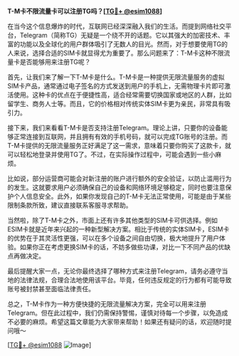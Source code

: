 **T-M卡不限流量卡可以注册TG吗？[[TG💪+ @esim1088](https://t.me/s/esim1088)]**

在当今这个信息爆炸的时代，互联网已经深深融入我们的生活。而提到网络社交平台，Telegram（简称TG）无疑是一个绕不开的话题。它以其强大的加密技术、丰富的功能以及全球化的用户群体吸引了无数人的目光。然而，对于想要使用TG的人来说，选择合适的SIM卡就显得尤为重要了。那么问题来了：T-M卡这种不限流量卡是否能够用来注册TG呢？

首先，让我们来了解一下T-M卡是什么。T-M卡是一种提供无限流量服务的虚拟SIM卡产品，通常通过电子签名的方式发送到用户的手机上，无需物理卡片即可激活使用。这种卡的优点在于便捷性高，适合经常需要切换国家或地区的人群，比如留学生、商务人士等。而且，它的价格相对传统实体SIM卡更为亲民，非常具有吸引力。

接下来，我们来看看T-M卡是否支持注册Telegram。理论上讲，只要你的设备能够正常连接到互联网，并且拥有有效的手机号码，就可以完成TG账号的注册。而T-M卡提供的无限流量服务正好满足了这一需求，意味着只要你购买了这款卡，就可以轻松地登录并使用TG了。不过，在实际操作过程中，可能会遇到一些小麻烦。

比如说，部分运营商可能会对新注册的账户进行额外的安全验证，以防止滥用行为的发生。这就要求用户必须确保自己的设备和网络环境足够稳定，同时也要注意保护个人信息安全。此外，如果你发现自己的T-M卡无法正常使用，可能是由于某些限制条款所致，建议直接联系客服寻求帮助。

当然啦，除了T-M卡之外，市面上还有许多其他类型的SIM卡可供选择。例如ESIM卡就是近年来兴起的一种新型解决方案。相比于传统的实体SIM卡，ESIM卡的优势在于其灵活性更强，可以在多个设备之间自由切换，极大地提升了用户体验。如果你正在考虑更换SIM卡的话，不妨多做些功课，对比一下不同产品的优缺点再做决定。

最后提醒大家一点，无论你最终选择了哪种方式来注册Telegram，请务必遵守当地的法律法规，合理合法地使用该平台。毕竟，任何违反规定的行为都有可能导致账号被封禁甚至面临法律责任。

总之，T-M卡作为一种方便快捷的无限流量解决方案，完全可以用来注册Telegram。但在此过程中，我们仍需保持警惕，谨慎对待每一个步骤，以免造成不必要的麻烦。希望这篇文章能为大家带来帮助！如果还有疑问的话，欢迎随时提问哦～

[[TG💪+ @esim1088](https://t.me/s/esim1088) ![Image](https://i.postimg.cc/4NQfJmqS/Snipaste-2025-05-13-00-14-12.png)]